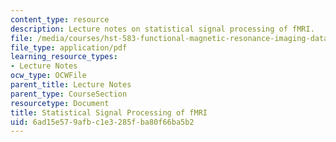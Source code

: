 ```yaml
---
content_type: resource
description: Lecture notes on statistical signal processing of fMRI.
file: /media/courses/hst-583-functional-magnetic-resonance-imaging-data-acquisition-and-analysis-fall-2008/6ad15e579afbc1e3285fba80f66ba5b2_1112_dg_outline.pdf
file_type: application/pdf
learning_resource_types:
- Lecture Notes
ocw_type: OCWFile
parent_title: Lecture Notes
parent_type: CourseSection
resourcetype: Document
title: Statistical Signal Processing of fMRI
uid: 6ad15e57-9afb-c1e3-285f-ba80f66ba5b2
---
```

